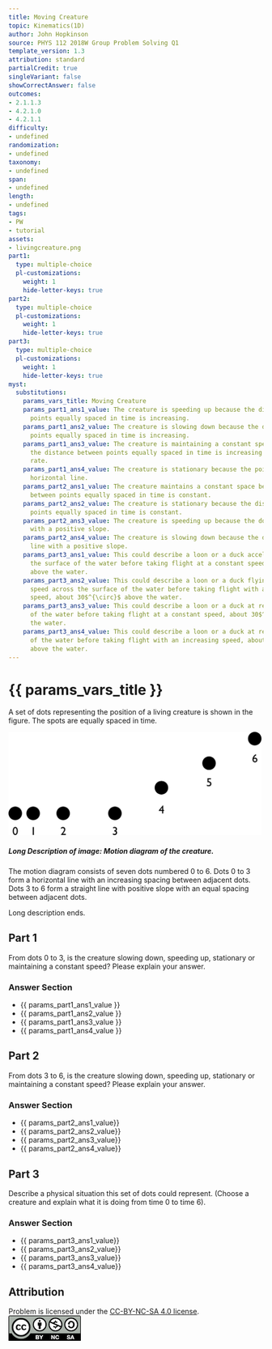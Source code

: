 ```yaml
---
title: Moving Creature
topic: Kinematics(1D)
author: John Hopkinson
source: PHYS 112 2018W Group Problem Solving Q1
template_version: 1.3
attribution: standard
partialCredit: true
singleVariant: false
showCorrectAnswer: false
outcomes:
- 2.1.1.3
- 4.2.1.0
- 4.2.1.1
difficulty:
- undefined
randomization:
- undefined
taxonomy:
- undefined
span:
- undefined
length:
- undefined
tags:
- PW
- tutorial
assets:
- livingcreature.png
part1:
  type: multiple-choice
  pl-customizations:
    weight: 1
    hide-letter-keys: true
part2:
  type: multiple-choice
  pl-customizations:
    weight: 1
    hide-letter-keys: true
part3:
  type: multiple-choice
  pl-customizations:
    weight: 1
    hide-letter-keys: true
myst:
  substitutions:
    params_vars_title: Moving Creature
    params_part1_ans1_value: The creature is speeding up because the distance between
      points equally spaced in time is increasing.
    params_part1_ans2_value: The creature is slowing down because the distance between
      points equally spaced in time is increasing.
    params_part1_ans3_value: The creature is maintaining a constant speed because
      the distance between points equally spaced in time is increasing at a constant
      rate.
    params_part1_ans4_value: The creature is stationary because the points form a
      horizontal line.
    params_part2_ans1_value: The creature maintains a constant space because the distance
      between points equally spaced in time is constant.
    params_part2_ans2_value: The creature is stationary because the distance between
      points equally spaced in time is constant.
    params_part2_ans3_value: The creature is speeding up because the dots form a line
      with a positive slope.
    params_part2_ans4_value: The creature is slowing down because the dots form a
      line with a positive slope.
    params_part3_ans1_value: This could describe a loon or a duck accelerating across
      the surface of the water before taking flight at a constant speed, about 30$^{\circ}$
      above the water.
    params_part3_ans2_value: This could describe a loon or a duck flying at a constant
      speed across the surface of the water before taking flight with an increasing
      speed, about 30$^{\circ}$ above the water.
    params_part3_ans3_value: This could describe a loon or a duck at rest on the surface
      of the water before taking flight at a constant speed, about 30$^{\circ}$ above
      the water.
    params_part3_ans4_value: This could describe a loon or a duck at rest on the surface
      of the water before taking flight with an increasing speed, about 30$^{\circ}$
      above the water.
---
```

# {{ params_vars_title }}
A set of dots representing the position of a living creature is shown in the figure. The spots are equally spaced in time.

<img longdesc="Moving Creature.md#desc" alt="Motion diagram of the creature." src="livingcreature.png" width="500px">

<div id="desc">
<h5>Long Description of image: Motion diagram of the creature.</h5>
The motion diagram consists of seven dots numbered 0 to 6.
Dots 0 to 3 form a horizontal line with an increasing spacing between adjacent dots.
Dots 3 to 6 form a straight line with positive slope with an equal spacing between adjacent dots.
<p>Long description ends.</p>
<div>

## Part 1

From dots 0 to 3, is the creature slowing down, speeding up, stationary or maintaining a constant speed? Please explain your answer.

### Answer Section

- {{ params_part1_ans1_value }}
- {{ params_part1_ans2_value }}
- {{ params_part1_ans3_value }}
- {{ params_part1_ans4_value }}

## Part 2

From dots 3 to 6, is the creature slowing down, speeding up, stationary or maintaining a constant speed?  Please explain your answer.

### Answer Section

- {{ params_part2_ans1_value}}
- {{ params_part2_ans2_value}}
- {{ params_part2_ans3_value}}
- {{ params_part2_ans4_value}}

## Part 3

Describe a physical situation this set of dots could represent.  (Choose a creature and explain what it is doing from time 0 to time 6).

### Answer Section

- {{ params_part3_ans1_value}}
- {{ params_part3_ans2_value}}
- {{ params_part3_ans3_value}}
- {{ params_part3_ans4_value}}

## Attribution

Problem is licensed under the [CC-BY-NC-SA 4.0 license](https://creativecommons.org/licenses/by-nc-sa/4.0/).<br> ![The Creative Commons 4.0 license requiring attribution-BY, non-commercial-NC, and share-alike-SA license.](https://raw.githubusercontent.com/firasm/bits/master/by-nc-sa.png)